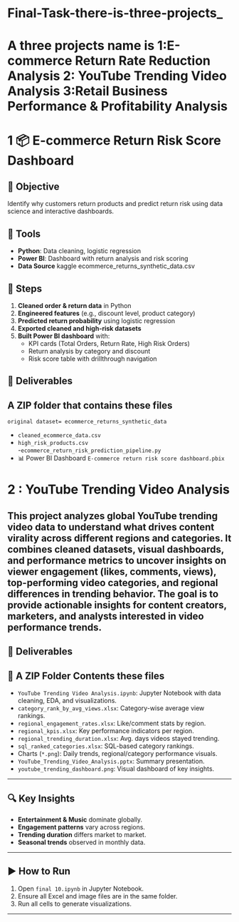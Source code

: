 # Final-Task-there-is-three-projects_
# A three projects name is 1:E-commerce Return Rate Reduction Analysis 2: YouTube Trending Video Analysis 3:Retail Business Performance &amp; Profitability Analysis

# 1 📦 E-commerce Return Risk Score Dashboard
## 📌 Objective  
Identify why customers return products and predict return risk using data science and interactive dashboards.
## 🔧 Tools  
- **Python**:  Data cleaning, logistic regression  
- **Power BI**: Dashboard with return analysis and risk scoring  
- **Data Source** kaggle ecommerce_returns_synthetic_data.csv 
## 🔁 Steps  
1. **Cleaned order & return data** in Python  
2. **Engineered features** (e.g., discount level, product category)  
3. **Predicted return probability** using logistic regression  
4. **Exported cleaned and high-risk datasets**  
5. **Built Power BI dashboard** with:
   - KPI cards (Total Orders, Return Rate, High Risk Orders)
   - Return analysis by category and discount
   - Risk score table with drillthrough navigation
## 📂 Deliverables 
## A ZIP folder that contains these files
 `original dataset= ecommerce_returns_synthetic_data`
- `cleaned_ecommerce_data.csv`  
- `high_risk_products.csv`  
-`ecommerce_return_risk_prediction_pipeline.py`  
- 📊 Power BI Dashboard   `E-commerce return risk score dashboard.pbix`


# 2 : YouTube Trending Video Analysis

This project analyzes global YouTube trending video data to understand what drives content virality across different regions and categories. It combines cleaned datasets, visual dashboards, and performance metrics to uncover insights on viewer engagement (likes, comments, views), top-performing video categories, and regional differences in trending behavior. The goal is to provide actionable insights for content creators, marketers, and analysts interested in video performance trends.
---
## 📂 Deliverables 
## 📁 A ZIP Folder Contents these files

* `YouTube Trending Video Analysis.ipynb`: Jupyter Notebook with data cleaning, EDA, and visualizations.
* `category_rank_by_avg_views.xlsx`: Category-wise average view rankings.
* `regional_engagement_rates.xlsx`: Like/comment stats by region.
* `regional_kpis.xlsx`: Key performance indicators per region.
* `regional_trending_duration.xlsx`: Avg. days videos stayed trending.
* `sql_ranked_categories.xlsx`: SQL-based category rankings.
* Charts (`*.png`): Daily trends, regional/category performance visuals.
* `YouTube_Trending_Video_Analysis.pptx`: Summary presentation.
* `youtube_trending_dashboard.png`: Visual dashboard of key insights.
---
## 🔍 Key Insights

* **Entertainment & Music** dominate globally.
* **Engagement patterns** vary across regions.
* **Trending duration** differs market to market.
* **Seasonal trends** observed in monthly data.
---
## ▶️ How to Run
1. Open `final 10.ipynb` in Jupyter Notebook.
2. Ensure all Excel and image files are in the same folder.
3. Run all cells to generate visualizations.
---
